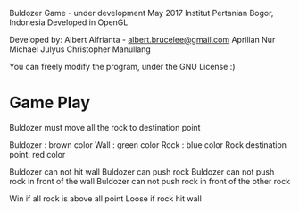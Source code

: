 
Buldozer Game - under development
May 2017
Institut Pertanian Bogor, Indonesia
Developed in OpenGL

Developed by:
	Albert Alfrianta - albert.brucelee@gmail.com
	Aprilian Nur
	Michael Julyus Christopher Manullang

You can freely modify the program, under the GNU License :)


# Game Play #

Buldozer must move all the rock to destination point

Buldozer	: brown color
Wall		: green color
Rock		: blue color
Rock destination point: red color

Buldozer can not hit wall
Buldozer can push rock
Buldozer can not push rock in front of the wall
Buldozer can not push rock in front of the other rock

Win if all rock is above all point
Loose if rock hit wall
